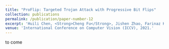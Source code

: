 ```yaml
---
title: "ProFlip: Targeted Trojan Attack with Progressive Bit Flips"
collection: publications
permalink: /publication/paper-number-12
excerpt: 'Huili Chen, <Strong>Cheng Fu</Strong>, Jishen Zhao, Farinaz Koushanfar'
venue: 'International Conference on Computer Vision (ICCV), 2021.'
---
```

to come